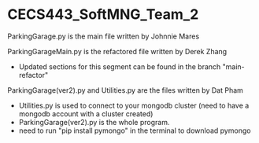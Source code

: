 # CECS443_SoftMNG_Team_2

ParkingGarage.py is the main file written by Johnnie Mares 

ParkingGarageMain.py is the refactored file written by Derek Zhang
 - Updated sections for this segment can be found in the branch "main-refactor" 

ParkingGarage(ver2).py and Utilities.py are the files written by Dat Pham

 - Utilities.py is used to connect to your mongodb cluster (need to have a mongodb account with a cluster created)
 - ParkingGarage(ver2).py is the whole program.
 - need to run "pip install pymongo" in the terminal to download pymongo